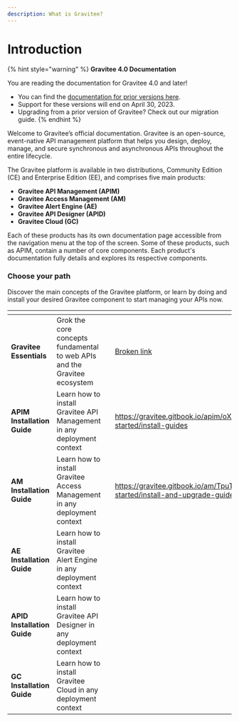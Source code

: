 ```yaml
---
description: What is Gravitee?
---
```


# Introduction

{% hint style="warning" %}
**Gravitee 4.0 Documentation**

You are reading the documentation for Gravitee 4.0 and later!&#x20;

* You can find the [documentation for prior versions here](https://docs.gravitee.io/).&#x20;
* Support for these versions will end on April 30, 2023.
* Upgrading from a prior version of Gravitee? Check out our migration guide.
{% endhint %}

Welcome to Gravitee’s official documentation. Gravitee is an open-source, event-native API management platform that helps you design, deploy, manage, and secure synchronous and asynchronous APIs throughout the entire lifecycle.&#x20;

The Gravitee platform is available in two distributions, Community Edition (CE) and Enterprise Edition (EE), and comprises five main products:

* **Gravitee API Management (APIM)**
* **Gravitee Access Management (AM)**
* **Gravitee Alert Engine (AE)**
* **Gravitee API Designer (APID)**
* **Gravitee Cloud (GC)**

Each of these products has its own documentation page accessible from the navigation menu at the top of the screen. Some of these products, such as APIM, contain a number of core components. Each product's documentation fully details and explores its respective components.&#x20;

### Choose your path

Discover the main concepts of the Gravitee platform, or learn by doing and install your desired Gravitee component to start managing your APIs now.&#x20;

<table data-view="cards"><thead><tr><th></th><th></th><th></th><th data-hidden data-card-target data-type="content-ref"></th></tr></thead><tbody><tr><td><strong>Gravitee Essentials</strong></td><td>Grok the core concepts fundamental to web APIs and the Gravitee ecosystem</td><td></td><td><a href="broken-reference">Broken link</a></td></tr><tr><td><strong>APIM Installation Guide</strong></td><td>Learn how to install Gravitee API Management in any deployment context</td><td></td><td><a href="https://gravitee.gitbook.io/apim/oXCm8tAStoGQlBmINZ1k/getting-started/install-guides">https://gravitee.gitbook.io/apim/oXCm8tAStoGQlBmINZ1k/getting-started/install-guides</a></td></tr><tr><td><strong>AM Installation Guide</strong></td><td>Learn how to install Gravitee Access Management in any deployment context</td><td></td><td><a href="https://gravitee.gitbook.io/am/TpuTmCqX4DPOsWZNgD3O/getting-started/install-and-upgrade-guides">https://gravitee.gitbook.io/am/TpuTmCqX4DPOsWZNgD3O/getting-started/install-and-upgrade-guides</a></td></tr><tr><td><strong>AE Installation Guide</strong></td><td>Learn how to install Gravitee Alert Engine in any deployment context</td><td></td><td></td></tr><tr><td><strong>APID Installation Guide</strong></td><td>Learn how to install Gravitee API Designer in any deployment context</td><td></td><td></td></tr><tr><td><strong>GC Installation Guide</strong></td><td>Learn how to install Gravitee Cloud in any deployment context</td><td></td><td></td></tr></tbody></table>
